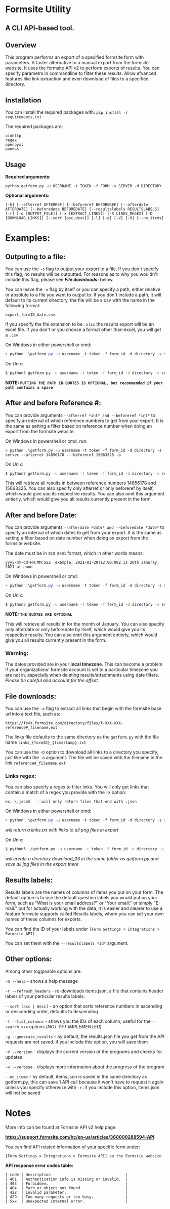 # Formsite Utility

## A CLI API-based tool.

## Overview

This program performs an export of a specified formsite form with parameters. 
A faster alternative to a manual export from the formsite website. It uses the formsite API v2 to perform exports of results. You can specify parametrs in commandline to filter these results. Allow afvanced features like link extraction and even download of files to a specified directory.

## Installation

You can install the required packages with:
`pip install -r requirements.txt`

The required packages are:
```
aiohttp
regex
openpyxl
pandas
```

## Usage

**Required arguments:**
```
python getform.py -u USERNAME -t TOKEN -f FORM -s SERVER -d DIRECTORY
```
**Optional arguments:**
```
[-h] [--afterref AFTERREF] [--beforeref BEFOREREF] [--afterdate AFTERDATE] [--beforedate BEFOREDATE] [--resultslabels RESULTSLABELS] [-r] [-o [OUTPUT_FILE]] [-x [EXTRACT_LINKS]] [-X LINKS_REGEX] [-D [DOWNLOAD_LINKS]] [--sort {asc,desc}] [-l] [-g] [-V] [-H] [--no_items]
```

# **Examples:**
## **Outputing to a file:**

You can use the `-o` flag to output your export to a file. If you don't specify this flag, no results will be outputted. For reasons as to why you wouldn't include this flag, please see ***File downloads:*** below.

You can leave the `-o` flag by itself or you can specify a path, either relative or absolute to a file you want to output to. If you don't include a path, it will default to its current directory, the file will be a csv with the name in the following format:
```
export_formID_date.csv
```
If you specify the file extension to be `.xlsx` the results export will be an excel file. If you don't or you choose a format other than excel, you will get a `.csv`

On Windows in either powershell or cmd:
```powershell
> python .\getform.py -u username -t token -f form_id -d directory -s server -o .\exports\export_projectName.xlsx
```

On Unix:
```bash
$ python3 getform.py -u username -t token -f form_id -d directory -s server -o ./exports/export_projectName.csv
```
**NOTE: `PUTTING THE PATH IN QUOTES IS OPTIONAL, but recommended if your path contains a space`**

## **After and before Reference #**:

You can provide arguments `--afterref *int* and --beforeref *int*` to specify an interval of which reference numbers to get from your export. It is the same as setting a filter based on reference number when doing an export from the formsite website.

On Windows in powershell or cmd, run:
```
> python .\getform.py -u username -t token -f form_id -d directory -s server --afterref 14856178 ---beforeref 15063325 -o
```
On Unix:
```bash
$ python3 getform.py -u username -t token -f form_id -d directory -s server --afterref 14856178 ---beforeref 15063325 -o
```
This will retrieve all results in between reference numbers 14856178 and 15063325. You can also specify only afterref or only beforeref by itself, which would give you its respective results. You can also omit this argument entierly, which would give you all results currently present in the form.

## **After and before Date**:

You can provide arguments `--afterdate *date* and --beforedate *date*` to specify an interval of which dates to get from your export. It is the same as setting a filter based on date number when doing an export from the formsite website. 

The date must be in `ISO 8601` format, which in other words means:
```
yyyy-mm-ddTHH:MM:SSZ  example: 2021-01-20T12:00:00Z is 20th Januray, 2021 at noon
```

On Windows in powershell or cmd:
```powershell
> python .\getform.py -u username -t token -f form_id -d directory -s server --afterdate '2021-01-01T00:00:00Z' ---beforedate '2021-02-01T00:00:00Z' -o
```
On Unix:
```bash
$ python3 getform.py -u username -t token -f form_id -d directory -s server --afterdate '2021-01-01T00:00:00Z' ---beforedate '2021-02-01T00:00:00Z' -o
```
**NOTE: `THE QUOTES ARE OPTIONAL`**

This will retrieve all results in for the month of January. You can also specify only afterdate or only beforedate by itself, which would give you its respective results. You can also omit this argument entierly, which would give you all results currently present in the form.

### Warning:

The dates provided are in your **local timezone**. This can become a problem if your organizations' formsite account is set to a particular timezone you are not in, especially when deleting results/attachments using date filters. *Please be careful and account for the offset.*

## **File downloads:**

You can use the `-x` flag to extract all links that begin with the formsite base url into a text file, such as:
```
https://fsXX.formsite.com/directory/files/f-XXX-XXX-reference#_filename.ext
```
The links file defaults to the same directory as the `getform.py` with the file name `links_{formID}_{timestamp}.txt`

You can use the `-D` option to download all links to a directory you specify, just like with the `-o` argument. The file will be saved with the filename in the link `reference#_filename.ext`

### Links regex:

You can also specify a regex to filter links. You will only get links that contain a match of a regex you provide with the `-X` option:
```
ex: \.json$   - will only return files that end with .json
```

On Windows in either powershell or cmd:
```powershell
> python .\getform.py -u username -t token -f form_id -d directory -s server -x -X \.png$
```
*will return a links.txt with links to all png files in export*

On Unix:
```bash
$ python3 ./getform.py -u username -t token -f form_id -d directory -s server -D './download_03/' -X \.jpg$
```
*will create a directory download_03 in the same folder as getform.py and save all jpg files in the export there*

## **Results labels:**

Results labels are the names of columns of items you put on your form. The default option is to use the default question labels you would put on your form, such as "What is your email address?" or "Your email:" or simply "E-mail:" but for actually working with the data, it is easier and clearer to use a feature formsite supports called Results labels, where you can set your own names of these columns for exports. 

You can find the ID of your labels under `[Form Settings > Integrations > Formsite API]`

You can set them with the `--resultslabels *id*` argument.

## **Other options:**

Among other toggleable options are:

`-h --help` - shows a help message

`-r --refresh_headers` - re-downloads items.json, a file that contains header labels of your particular results labels.

`--sort [asc | desc]` - an option that sorts reference numbers in ascending or descending order, defaults to descending

`-l --list_columns` - shows you the IDs of each column, useful for the 
`--search_xxx` options (*NOT YET IMPLEMENTED*)

`-g --generate_results` - by default, the results.json file you get from the API requests are not saved. if you include this option, you will save them

`-V --version` - displays the current version of the programs and checks for updates

`-v --verbose` - displays more information about the progress of the program

`--no_items` - by default, items.json is saved in the same directory as getform.py, this can save 1 API call because it won't have to request it again unless you specify otherwise with `-r`. if you include this option, items.json will not be saved

# Notes

More info can be found at Formsite API v2 help page: 

**https://support.formsite.com/hc/en-us/articles/360000288594-API**

You can find API related information of your specific form under:
```
[Form Settings > Integrations > Formsite API] on the Formstie website
```
**API response error codes table:**
```
| code | description                                 |
| 401  | Authentication info is missing or invalid.  |
| 403  | Forbidden.                                  |
| 404  | Path or object not found.                   |
| 422  | Invalid parameter.                          |
| 429  | Too many requests or too busy.              |
| 5xx  | Unexpected internal error.                  |
```